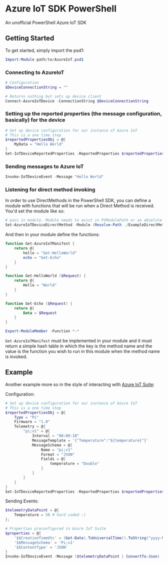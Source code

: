 # Azure IoT SDK PowerShell

An unofficial PowerShell Azure IoT SDK

## Getting Started

To get started, simply import the psd1:

```powershell
Import-Module path/to/AzureIoT.psd1
```

### Connecting to AzureIoT

```powershell
# Configuration
$DeviceConnectionString = ""

# Returns nothing but sets up device client
Connect-AzureIoTDevice -ConnectionString $DeviceConnectionString
```

### Setting up the reported properties (the message configuration, basically) for the device

```powershell
# Set up device configuration for our instance of Azure IoT
# This is a one time step
$reportedPropertiesObj = @{
    MyData = "Hello World"
}
Set-IoTDeviceReportedProperties -ReportedProperties $reportedPropertiesObj
```

### Sending messages to Azure IoT

```powershell
Invoke-IoTDeviceEvent -Message "Hello World"
```

### Listening for direct method invoking

In order to use DirectMethods in the PowerShell SDK, you can define a module with functions that will be run when a Direct Method is received. You'd set the module like so:
```powershell
# pass in module. Module needs to exist in PSModulePath or an absolute path must be supplied
Set-AzureIoTDeviceDirectMethod -Module (Resolve-Path ./ExampleDirectMethodModule.psm1).Path
```

And then in your module define the functions:

```powershell
function Get-AzureIoTManifest {
    return @{
        hello = "Get-HelloWorld"
        echo = "Get-Echo"
    }
}

function Get-HelloWorld ($Request) {
    return @{
        Hello = "World"
    }
}

function Get-Echo ($Request) {
    return @{
        Data = $Request
    }
}

Export-ModuleMember -Function *-*
```

`Get-AzureIoTManifest` must be implemented in your module and it must return a simple hash table in which the key is the method name and the value is the function you wish to run in this module when the method name is invoked.

## Example

Another example more so in the style of interacting with [Azure IoT Suite](https://azure.microsoft.com/en-us/suites/iot-suite/):

Configuration:

```powershell
# Set up device configuration for our instance of Azure IoT
# This is a one time step
$reportedPropertiesObj = @{
    Type = "Pi"
    Firmware = "1.0"
    Telemetry = @{
        "pi;v1" = @{
            Interval = "00:00:10"
            MessageTemplate = '{"Temperature":"${temperature}"}'
            MessageSchema = @{
                Name = "pi;v1"
                Format = "JSON"
                Fields = @{
                    temperature = "Double"
                }
            }
        }
    }
}
Set-IoTDeviceReportedProperties -ReportedProperties $reportedPropertiesObj
```

Sending Events:

```powershell
$telemetryDataPoint = @{
    Temperature = 50 # hard coded :)
};

# Properties preconfigured in Azure IoT Suite
$properties = @{
    '$$CreationTimeUtc' = (Get-Date).ToUniversalTime().ToString("yyyy-MM-ddTHH:mm:ss.fffffffZ")
    '$$MessageSchema' = 'Pi;v1'
    '$$ContentType' = 'JSON'
}
Invoke-IoTDeviceEvent -Message ($telemetryDataPoint | ConvertTo-Json) -Properties $properties
```

